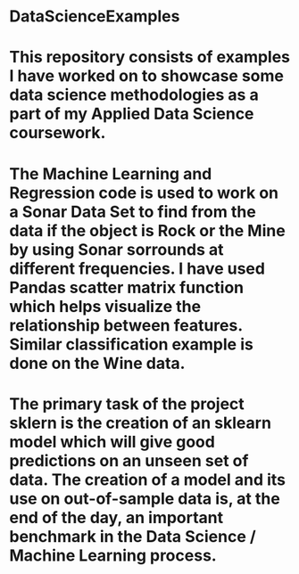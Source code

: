 # DataScienceExamples
# This repository consists of examples I have worked on to showcase some data science methodologies as a part of my Applied Data Science coursework. 
# The Machine Learning and Regression code is used to work on a Sonar Data Set to find from the data if the object is Rock or the Mine by using Sonar sorrounds at different frequencies. I have used Pandas scatter matrix function which helps visualize the relationship between features. Similar classification example is done on the Wine data.
# The primary task of the project sklern is the creation of an sklearn model which will give good predictions on an unseen set of data. The creation of a model and its use on out-of-sample data is, at the end of the day, an important benchmark in the Data Science / Machine Learning process.
